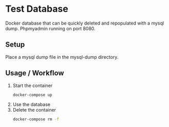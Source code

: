 # Test Database
Docker database that can be quickly deleted and repopulated with a mysql dump. Phpmyadmin running on port 8080.

## Setup
Place a mysql dump file in the mysql-dump directory. 

## Usage / Workflow
1. Start the container
    ```bash
    docker-compose up
    ```
2. Use the database
3. Delete the container
   ```bash
   docker-compose rm -f
   ```
